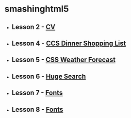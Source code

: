 # smashinghtml5

+ ## **Lesson 2** - [CV](https://damianakremenchug.github.io/newsmashinghtml5/2)
+ ## **Lesson 4** - [CCS Dinner Shopping List](https://damianakremenchug.github.io/newsmashinghtml5/4)
+ ## **Lesson 5** - [CSS Weather Forecast](https://damianakremenchug.github.io/newsmashinghtml5/5)
+ ## **Lesson 6** - [Huge Search](https://damianakremenchug.github.io/newsmashinghtml5/6)
+ ## **Lesson 7** - [Fonts](https://damianakremenchug.github.io/newsmashinghtml5/7)
+ ## **Lesson 8** - [Fonts](https://damianakremenchug.github.io/newsmashinghtml5/8)
